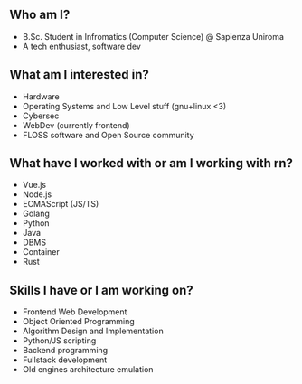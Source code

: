 ## Who am I? 
- B.Sc. Student in Infromatics (Computer Science) @ Sapienza Uniroma
- A tech enthusiast, software dev

## What am I interested in? 
- Hardware
- Operating Systems and Low Level stuff (gnu+linux <3)
- Cybersec 
- WebDev (currently frontend)
- FLOSS software and Open Source community
  
## What have I worked with or am I working with rn?
- Vue.js
- Node.js
- ECMAScript (JS/TS)
- Golang
- Python 
- Java
- DBMS
- Container 
- Rust

## Skills I have or I am working on?
- Frontend Web Development
- Object Oriented Programming
- Algorithm Design and Implementation
- Python/JS scripting
- Backend programming
- Fullstack development
- Old engines architecture emulation



